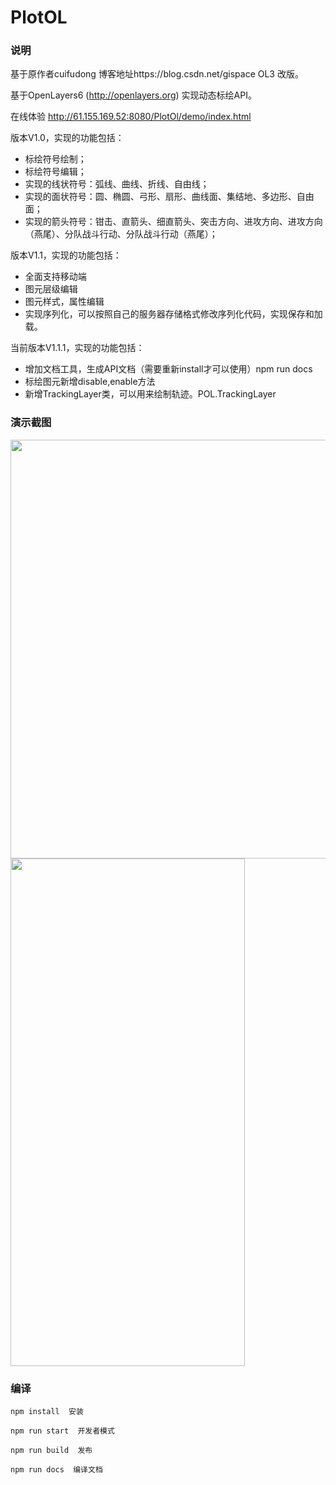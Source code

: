 # PlotOL

### 说明

基于原作者cuifudong 博客地址https://blog.csdn.net/gispace OL3 改版。

基于OpenLayers6 (http://openlayers.org) 实现动态标绘API。

在线体验 http://61.155.169.52:8080/PlotOl/demo/index.html

版本V1.0，实现的功能包括：
- 标绘符号绘制；
- 标绘符号编辑；
- 实现的线状符号：弧线、曲线、折线、自由线；
- 实现的面状符号：圆、椭圆、弓形、扇形、曲线面、集结地、多边形、自由面；
- 实现的箭头符号：钳击、直箭头、细直箭头、突击方向、进攻方向、进攻方向（燕尾）、分队战斗行动、分队战斗行动（燕尾）；

版本V1.1，实现的功能包括：
- 全面支持移动端
- 图元层级编辑
- 图元样式，属性编辑
- 实现序列化，可以按照自己的服务器存储格式修改序列化代码，实现保存和加载。

当前版本V1.1.1，实现的功能包括：
- 增加文档工具，生成API文档（需要重新install才可以使用）npm run docs
- 标绘图元新增disable,enable方法
- 新增TrackingLayer类，可以用来绘制轨迹。POL.TrackingLayer

### 演示截图
<img src="https://img-blog.csdnimg.cn/20190801185228982.png" width=1400 height=670>


<img src="https://img-blog.csdnimg.cn/20190801184933359.png" width=375 height=812>


### 编译
```
npm install  安装
```


```
npm run start  开发者模式
```


```
npm run build  发布
```

```
npm run docs  编译文档
```